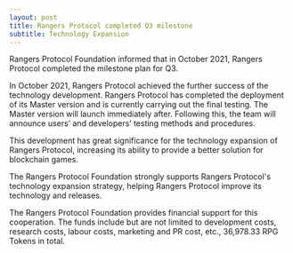 ```yaml
---
layout: post
title: Rangers Protocol completed Q3 milestone
subtitle: Technology Expansion
---
```


Rangers Protocol Foundation informed that in October 2021, Rangers Protocol completed the milestone plan for Q3.

In October 2021, Rangers Protocol achieved the further success of the technology development. Rangers Protocol has completed the deployment of its Master version and is currently carrying out the final testing. The Master version will launch immediately after. Following this, the team will announce users’ and developers’ testing methods and procedures. 

This development has great significance for the technology expansion of Rangers Protocol, increasing its ability to provide a better solution for blockchain games. 

The Rangers Protocol Foundation strongly supports Rangers Protocol's technology expansion strategy, helping Rangers Protocol improve its technology and releases. 

The Rangers Protocol Foundation provides financial support for this cooperation. The funds include but are not limited to development costs, research costs, labour costs, marketing and PR cost, etc., 36,978.33 RPG Tokens in total. 

